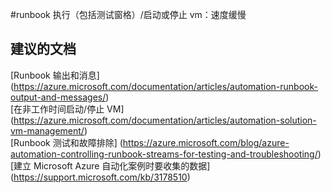 
<properties
    pageTitle="runbook execution (includes test pane)/start or stop vms: slow"
    description="与 runbook 执行（包括测试窗格）/启动或停止 vm 相关的问题：速度缓慢"
    service="microsoft.automation"
    resource="automationaccounts"
    authors="adoylemsft"
    displayorder=""
    selfHelpType="generic"
    supportTopicIds="32501565"
    resourceTags=""
    productPesIds="15607"
    cloudEnvironments="public, Blackforest, Fairfax"
/>


#<a name="runbook-execution-includes-test-panestart-or-stop-vms-slow"></a>runbook 执行（包括测试窗格）/启动或停止 vm：速度缓慢


## <a name="recommended-documents"></a>**建议的文档**
[Runbook 输出和消息] (https://azure.microsoft.com/documentation/articles/automation-runbook-output-and-messages/) <br>
[在非工作时间启动/停止 VM] (https://azure.microsoft.com/documentation/articles/automation-solution-vm-management/) <br>
[Runbook 测试和故障排除] (https://azure.microsoft.com/blog/azure-automation-controlling-runbook-streams-for-testing-and-troubleshooting/) <br>
[建立 Microsoft Azure 自动化案例时要收集的数据] (https://support.microsoft.com/kb/3178510)


<!--HONumber=Nov16_HO1-->


